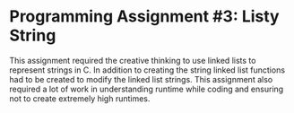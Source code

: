 # Programming Assignment #3: Listy String

This assignment required the creative thinking to use linked lists to represent strings in C. In addition to creating the string linked list functions had to be created to modify the linked list strings. This assignment also required a lot of work in understanding runtime while coding and ensuring not to create extremely high runtimes. 